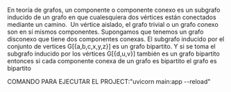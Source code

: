 En teoría de grafos, un componente o componente conexo es un subgrafo inducido de un grafo en que cualesquiera dos vértices  están conectados mediante un camino. ​ Un vértice aislado, el grafo trivial o un grafo conexo  son en sí mismos componentes. 
Supongamos que tenemos un grafo disconexo que tiene dos componentes conexas. El subgrafo inducido por el conjunto de vertices G[{a,b,c,x,y,z}] es un grafo bipartito.  Y si se toma el subgrafo inducido por los vértices G[{d,u,v}] también es un grafo bipartito entonces si cada componente conexa de un grafo es bipartito el grafo es bipartito

COMANDO PARA EJECUTAR EL PROJECT:"uvicorn main:app --reload"
